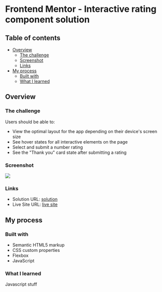 # Frontend Mentor - Interactive rating component solution

## Table of contents

- [Overview](#overview)
  - [The challenge](#the-challenge)
  - [Screenshot](#screenshot)
  - [Links](#links)
- [My process](#my-process)
  - [Built with](#built-with)
  - [What I learned](#what-i-learned)

## Overview

### The challenge

Users should be able to:

- View the optimal layout for the app depending on their device's screen size
- See hover states for all interactive elements on the page
- Select and submit a number rating
- See the "Thank you" card state after submitting a rating

### Screenshot

![](images/desktop-preview.jpg)

### Links

- Solution URL: [solution](https://github.com/gvnee/ui-practice/tree/main/rating)
- Live Site URL: [live site](https://gvnee.github.io/ui-practice/rating/src)

## My process

### Built with

- Semantic HTML5 markup
- CSS custom properties
- Flexbox
- JavaScript

### What I learned

Javascript stuff
